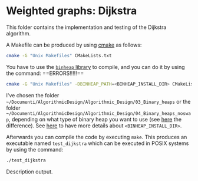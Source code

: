# Weighted graphs: Dijkstra

This folder contains the implementation and testing of the Dijkstra algorithm.


A Makefile can be produced by using [cmake](https://cmake.org/) as follows:

```bash
cmake -G "Unix Makefiles" CMakeLists.txt
```

You have to use the [`binheap` library](04_Binary_heaps) to compile, and you can do it by using the command:   ==ERRORS!!!!!==

```bash
cmake -G "Unix Makefiles" -DBINHEAP_PATH=<BINHEAP_INSTALL_DIR> CMakeLists.txt
```

I've chosen the folder `~/Documenti/AlgorithmicDesign/Algorithmic_Design/03_Binary_heaps` or the folder `~/Documenti/AlgorithmicDesign/Algorithmic_Design/04_Binary_heaps_noswap`, depending on what type of binary heap you want to use (see [here](../04_Binary_heaps_noswap/README.md) the difference). See [here](../03_Binary_heaps/README.md) to have more details about `<BINHEAP_INSTALL_DIR>`.

Afterwards you can compile the code by executing `make`. This produces an executable named `test_dijkstra` which can be executed in POSIX systems by using the command:

```bash
./test_dijkstra
```

Description output.